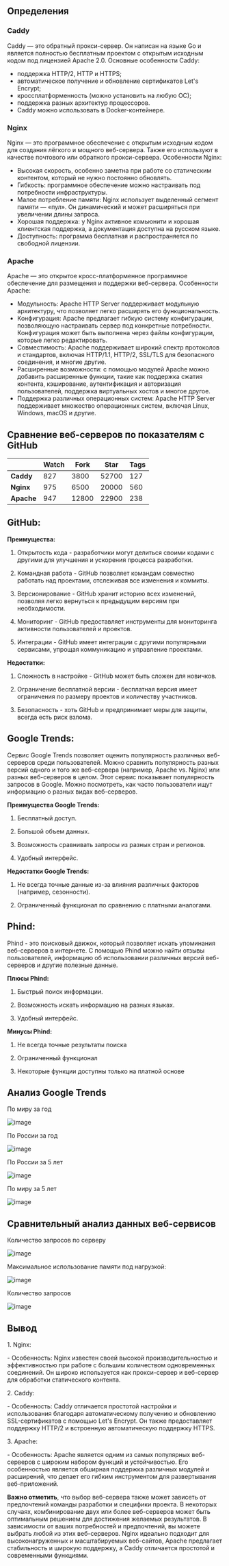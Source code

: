 ## Определения
### Caddy
Caddy — это обратный прокси-сервер.
Он написан на языке Go и является полностью бесплатным проектом с открытым исходным кодом под лицензией Apache 2.0.
Основные особенности Caddy:
- поддержка HTTP/2, HTTP и HTTPS;
- автоматическое получение и обновление сертификатов Let's Encrypt;
- кроссплатформенность (можно установить на любую ОС);
- поддержка разных архитектур процессоров.
- Caddy можно использовать в Docker-контейнере.
### Nginx
Nginx — это программное обеспечение с открытым исходным кодом для создания лёгкого и мощного веб-сервера. Также его используют в качестве почтового или обратного прокси-сервера.
Особенности Nginx:
- Высокая скорость, особенно заметна при работе со статическим контентом, который не нужно постоянно обновлять.
- Гибкость: программное обеспечение можно настраивать под потребности инфраструктуры.
- Малое потребление памяти: Nginx использует выделенный сегмент памяти — «пул». Он динамический и может расширяться при увеличении длины запроса.
- Хорошая поддержка: у Nginx активное комьюнити и хорошая клиентская поддержка, а документация доступна на русском языке.
- Доступность: программа бесплатная и распространяется по свободной лицензии.
### Apache
Apache — это открытое кросс-платформенное программное обеспечение для размещения и поддержки веб-сервера.
Особенности Apache:
- Модульность: Apache HTTP Server поддерживает модульную архитектуру, что позволяет легко расширять его функциональность.
- Конфигурация: Apache предлагает гибкую систему конфигурации, позволяющую настраивать сервер под конкретные потребности. Конфигурация может быть выполнена через файлы конфигурации, которые легко редактировать.
- Совместимость: Apache поддерживает широкий спектр протоколов и стандартов, включая HTTP/1.1, HTTP/2, SSL/TLS для безопасного соединения, и многие другие.
- Расширенные возможности: с помощью модулей Apache можно добавить расширенные функции, такие как поддержка сжатия контента, кэширование, аутентификация и авторизация пользователей, поддержка виртуальных хостов и многое другое.
- Поддержка различных операционных систем: Apache HTTP Server поддерживает множество операционных систем, включая Linux, Windows, macOS и другие.

## Сравнение веб-серверов по показателям с GitHub

|            | **Watch** | **Fork** | **Star** | **Tags** |
|------------|-----------|----------|----------|----------|
| **Caddy**  | 827       | 3800     | 52700    | 127      |
| **Nginx**  | 975       | 6500     | 20000    | 560      |
| **Apache** | 947       | 12800    | 22900    | 238      |

## GitHub:  
**Преимущества:**  

1. Открытость кода - разработчики могут делиться своими кодами с другими для улучшения и ускорения процесса разработки.  

2. Командная работа - GitHub позволяет командам совместно работать над проектами, отслеживая все изменения и коммиты.  

3. Версионирование - GitHub хранит историю всех изменений, позволяя легко вернуться к предыдущим версиям при необходимости.  

4. Мониторинг - GitHub предоставляет инструменты для мониторинга активности пользователей и проектов.  

5. Интеграции - GitHub имеет интеграции с другими популярными сервисами, упрощая коммуникацию и управление проектами.  

**Недостатки:**  

1. Сложность в настройке - GitHub может быть сложен для новичков.  

2. Ограничение бесплатной версии - бесплатная версия имеет ограничения по размеру проектов и количеству участников.  

3. Безопасность - хоть GitHub и предпринимает меры для защиты, всегда есть риск взлома. 

## Google Trends:  

Сервис Google Trends позволяет оценить популярность различных веб-серверов среди пользователей. Можно сравнить популярность разных версий одного и того же веб-сервера (например, Apache vs. Nginx) или разных веб-серверов в целом. Этот сервис показывает популярность запросов в Google. Можно посмотреть, как часто пользователи ищут информацию о разных видах веб-серверов. 

**Преимущества Google Trends:**

1. Бесплатный доступ. 

2. Большой объем данных. 

3. Возможность сравнивать запросы из разных стран и регионов. 

4. Удобный интерфейс. 

**Недостатки Google Trends:** 

1. Не всегда точные данные из-за влияния различных факторов (например, сезонности). 

2. Ограниченный функционал по сравнению с платными аналогами. 

## Phind: 

Phind - это поисковый движок, который позволяет искать упоминания веб-серверов в интернете. С помощью Phind можно найти отзывы пользователей, информацию об использовании различных версий веб-серверов и другие полезные данные. 

**Плюсы Phind:** 

1. Быстрый поиск информации. 

2. Возможность искать информацию на разных языках. 

3. Удобный интерфейс. 

**Минусы Phind:** 

1. Не всегда точные результаты поиска 

2. Ограниченный функционал 

3. Некоторые функции доступны только на платной основе

## Анализ Google Trends

По миру за год

![image](https://github.com/Dreamtimm/DZ/blob/main/po%20miry.png?raw=true)

По России за год 

![image](https://github.com/Dreamtimm/DZ/blob/main/po%20rossii.png?raw=true)

По России за 5 лет

![image](https://github.com/Dreamtimm/DZ/blob/main/po%20rossi%205%20let.png?raw=true)

По миру за 5 лет

![image](https://github.com/Dreamtimm/DZ/blob/main/po%20miry%205.png?raw=true)

## Сравнительный анализ данных веб-сервисов

Количество запросов по серверу

![image](https://github.com/Dreamtimm/DZ/blob/main/kolvo_zaprosov.png?raw=true)

Максимальное использование памяти под нагрузкой:

![image](https://github.com/Dreamtimm/DZ/blob/main/maks.png?raw=true)

Количество запросов

![image](https://github.com/Dreamtimm/DZ/blob/main/kolvo.png?raw=true)

## Вывод

1\. Nginx:

\- Особенность: Nginx известен своей высокой производительностью и
эффективностью при работе с большим количеством одновременных
соединений. Он широко используется как прокси-сервер и веб-сервер для
обработки статического контента.

2\. Caddy:

\- Особенность: Caddy отличается простотой настройки и использования
благодаря автоматическому получению и обновлению SSL-сертификатов с
помощью Let's Encrypt. Он также предоставляет поддержку HTTP/2 и
встроенную автоматическую поддержку HTTPS.

3\. Apache:

\- Особенность: Apache является одним из самых популярных веб-серверов с
широким набором функций и устойчивостью. Его особенностью является
обширная поддержка различных модулей и расширений, что делает его гибким
инструментом для развертывания веб-приложений.

**Важно отметить**, что выбор веб-сервера также может зависеть от предпочтений команды разработки и специфики проекта. В некоторых случаях, комбинирование двух или более веб-серверов может быть оптимальным решением для достижения желаемых результатов. В зависимости от ваших потребностей и предпочтений, вы можете выбрать любой из этих веб-серверов. Nginx идеально подходит для высоконагруженных и масштабируемых веб-сайтов, Apache предлагает стабильность и широкую поддержку, а Caddy отличается простотой и современными функциями.

